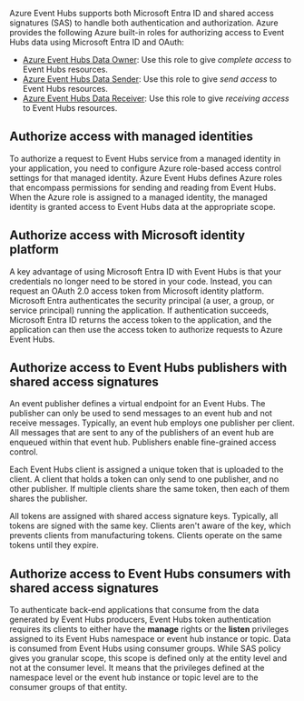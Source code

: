 
Azure Event Hubs supports both Microsoft Entra ID and shared access signatures (SAS) to handle both authentication and authorization. Azure provides the following Azure built-in roles for authorizing access to Event Hubs data using Microsoft Entra ID and OAuth:

* [Azure Event Hubs Data Owner](https://learn.microsoft.com/en-us/azure/role-based-access-control/built-in-roles#azure-event-hubs-data-owner): Use this role to give *complete access* to Event Hubs resources.
* [Azure Event Hubs Data Sender](https://learn.microsoft.com/en-us/azure/role-based-access-control/built-in-roles#azure-event-hubs-data-sender): Use this role to give *send access* to Event Hubs resources.
* [Azure Event Hubs Data Receiver](https://learn.microsoft.com/en-us/azure/role-based-access-control/built-in-roles#azure-event-hubs-data-receiver): Use this role to give *receiving access* to Event Hubs resources.

## Authorize access with managed identities

To authorize a request to Event Hubs service from a managed identity in your application, you need to configure Azure role-based access control settings for that managed identity. Azure Event Hubs defines Azure roles that encompass permissions for sending and reading from Event Hubs. When the Azure role is assigned to a managed identity, the managed identity is granted access to Event Hubs data at the appropriate scope.

## Authorize access with Microsoft identity platform

A key advantage of using Microsoft Entra ID with Event Hubs is that your credentials no longer need to be stored in your code. Instead, you can request an OAuth 2.0 access token from Microsoft identity platform. Microsoft Entra authenticates the security principal (a user, a group, or service principal) running the application. If authentication succeeds, Microsoft Entra ID returns the access token to the application, and the application can then use the access token to authorize requests to Azure Event Hubs.

## Authorize access to Event Hubs publishers with shared access signatures

An event publisher defines a virtual endpoint for an Event Hubs. The publisher can only be used to send messages to an event hub and not receive messages. Typically, an event hub employs one publisher per client. All messages that are sent to any of the publishers of an event hub are enqueued within that event hub. Publishers enable fine-grained access control.

Each Event Hubs client is assigned a unique token that is uploaded to the client. A client that holds a token can only send to one publisher, and no other publisher. If multiple clients share the same token, then each of them shares the publisher.

All tokens are assigned with shared access signature keys. Typically, all tokens are signed with the same key. Clients aren't aware of the key, which prevents clients from manufacturing tokens. Clients operate on the same tokens until they expire.

## Authorize access to Event Hubs consumers with shared access signatures

To authenticate back-end applications that consume from the data generated by Event Hubs producers, Event Hubs token authentication requires its clients to either have the **manage** rights or the **listen** privileges assigned to its Event Hubs namespace or event hub instance or topic. Data is consumed from Event Hubs using consumer groups. While SAS policy gives you granular scope, this scope is defined only at the entity level and not at the consumer level. It means that the privileges defined at the namespace level or the event hub instance or topic level are to the consumer groups of that entity.
